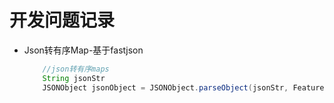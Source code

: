 # 开发问题记录

- Json转有序Map-基于fastjson

    ```java
        //json转有序maps
        String jsonStr
        JSONObject jsonObject = JSONObject.parseObject(jsonStr, Feature.OrderedField);
    ```
